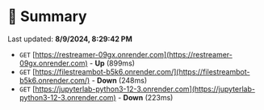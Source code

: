 # 📖 Summary
Last updated: **8/9/2024, 8:29:42 PM**

- `GET` [https://restreamer-09gx.onrender.com](https://restreamer-09gx.onrender.com) - **Up** (899ms)
- `GET` [https://filestreambot-b5k6.onrender.com/](https://filestreambot-b5k6.onrender.com/) - **Down** (248ms)
- `GET` [https://jupyterlab-python3-12-3.onrender.com](https://jupyterlab-python3-12-3.onrender.com) - **Down** (223ms)
